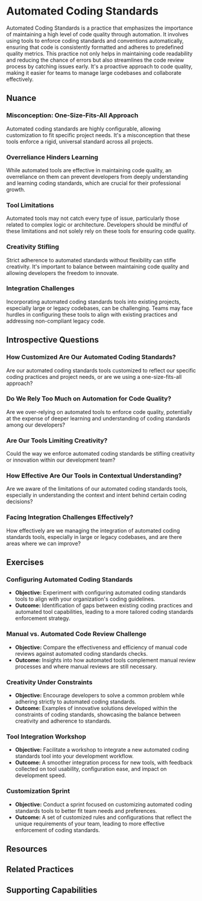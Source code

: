 # Automated Coding Standards

Automated Coding Standards is a practice that emphasizes the importance of maintaining a high level of code quality through automation. It involves using tools to enforce coding standards and conventions automatically, ensuring that code is consistently formatted and adheres to predefined quality metrics. This practice not only helps in maintaining code readability and reducing the chance of errors but also streamlines the code review process by catching issues early. It's a proactive approach to code quality, making it easier for teams to manage large codebases and collaborate effectively.

## Nuance

### Misconception: One-Size-Fits-All Approach
Automated coding standards are highly configurable, allowing customization to fit specific project needs. It's a misconception that these tools enforce a rigid, universal standard across all projects.

### Overreliance Hinders Learning
While automated tools are effective in maintaining code quality, an overreliance on them can prevent developers from deeply understanding and learning coding standards, which are crucial for their professional growth.

### Tool Limitations
Automated tools may not catch every type of issue, particularly those related to complex logic or architecture. Developers should be mindful of these limitations and not solely rely on these tools for ensuring code quality.

### Creativity Stifling
Strict adherence to automated standards without flexibility can stifle creativity. It's important to balance between maintaining code quality and allowing developers the freedom to innovate.

### Integration Challenges
Incorporating automated coding standards tools into existing projects, especially large or legacy codebases, can be challenging. Teams may face hurdles in configuring these tools to align with existing practices and addressing non-compliant legacy code.

## Introspective Questions

### How Customized Are Our Automated Coding Standards?
Are our automated coding standards tools customized to reflect our specific coding practices and project needs, or are we using a one-size-fits-all approach?

### Do We Rely Too Much on Automation for Code Quality?
Are we over-relying on automated tools to enforce code quality, potentially at the expense of deeper learning and understanding of coding standards among our developers?

### Are Our Tools Limiting Creativity?
Could the way we enforce automated coding standards be stifling creativity or innovation within our development team?

### How Effective Are Our Tools in Contextual Understanding?
Are we aware of the limitations of our automated coding standards tools, especially in understanding the context and intent behind certain coding decisions?

### Facing Integration Challenges Effectively?
How effectively are we managing the integration of automated coding standards tools, especially in large or legacy codebases, and are there areas where we can improve?


## Exercises

### Configuring Automated Coding Standards
- **Objective:** Experiment with configuring automated coding standards tools to align with your organization's coding guidelines.
- **Outcome:** Identification of gaps between existing coding practices and automated tool capabilities, leading to a more tailored coding standards enforcement strategy.

### Manual vs. Automated Code Review Challenge
- **Objective:** Compare the effectiveness and efficiency of manual code reviews against automated coding standards checks.
- **Outcome:** Insights into how automated tools complement manual review processes and where manual reviews are still necessary.

### Creativity Under Constraints
- **Objective:** Encourage developers to solve a common problem while adhering strictly to automated coding standards.
- **Outcome:** Examples of innovative solutions developed within the constraints of coding standards, showcasing the balance between creativity and adherence to standards.

### Tool Integration Workshop
- **Objective:** Facilitate a workshop to integrate a new automated coding standards tool into your development workflow.
- **Outcome:** A smoother integration process for new tools, with feedback collected on tool usability, configuration ease, and impact on development speed.

### Customization Sprint
- **Objective:** Conduct a sprint focused on customizing automated coding standards tools to better fit team needs and preferences.
- **Outcome:** A set of customized rules and configurations that reflect the unique requirements of your team, leading to more effective enforcement of coding standards.


## Resources

<!-- TODO: insert a list of resources that explore this practice. For each item, give a brief summary of the resource. -->

## Related Practices

<!-- TODO: insert a list of [linked practices](/practices) that relate to this practice. For each item, give a brief explanation of how the linked practice supports / relates to this practice. Also categorize each linked practices as one of the following: Enables, Requires, Improves -->

## Supporting Capabilities

<!-- TODO: insert a list of [linked capabilities](/capabilities) that this practice supports. For each item, give a brief explanation of how the linked capability is supported by / relates to this practice. Also categorize each linked capability as one of the following: Enables, Requires, Improves -->

